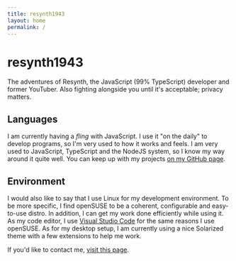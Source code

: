 ```yaml
---
title: resynth1943
layout: home
permalink: /
---
```


# resynth1943

The adventures of Resynth, the JavaScript (99% TypeScript) developer and former YouTuber. Also fighting alongside you until it's acceptable; privacy matters.

## Languages

I am currently having a *fling* with JavaScript. I use it "on the daily" to develop programs, so I'm very used to how it works and feels. I am very used to JavaScript, TypeScript and the NodeJS system, so I know my way around it quite well. You can keep up with my projects [on my GitHub page](https://github.com/resynth1943).

## Environment

I would also like to say that I use Linux for my development environment. To be more specific, I find openSUSE to be a coherent, configurable and easy-to-use distro. In addition, I can get my work done efficiently while using it. As my code editor, I use [Visual Studio Code](https://code.visualstudio.com) for the same reasons I use openSUSE. As for my desktop setup, I am currently using a nice Solarized theme with a few extensions to help me work.

If you'd like to contact me, [visit this page](/reaching-out.html).
